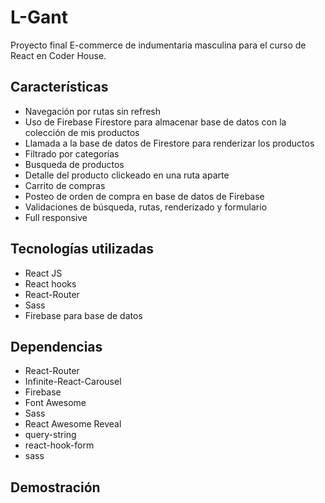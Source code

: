 # L-Gant

Proyecto final E-commerce de indumentaria masculina para el curso de React en Coder House.

## Características

- Navegación por rutas sin refresh
- Uso de Firebase Firestore para almacenar base de datos con la colección de mis productos
- Llamada a la base de datos de Firestore para renderizar los productos
- Filtrado por categorías
- Busqueda de productos
- Detalle del producto clickeado en una ruta aparte
- Carrito de compras
- Posteo de orden de compra en base de datos de Firebase
- Validaciones de búsqueda, rutas, renderizado y formulario
- Full responsive

## Tecnologías utilizadas

- React JS
- React hooks
- React-Router
- Sass
- Firebase para base de datos

## Dependencias

- React-Router
- Infinite-React-Carousel
- Firebase
- Font Awesome
- Sass
- React Awesome Reveal
- query-string
- react-hook-form
- sass

## Demostración
